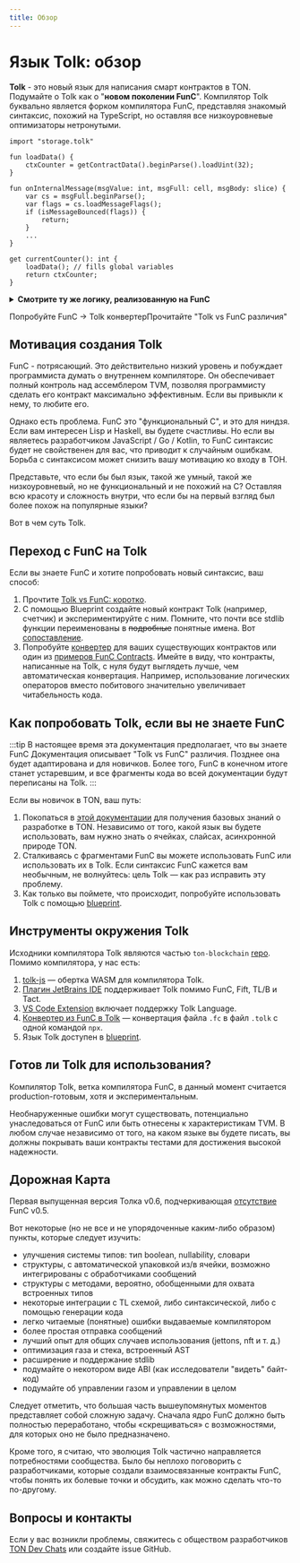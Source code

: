 ```yaml
---
title: Обзор
---
```




# Язык Tolk: обзор

**Tolk** - это новый язык для написания смарт контрактов в TON. Подумайте о Tolk как о "**новом поколении FunC**".
Компилятор Tolk буквально является форком компилятора FunC, представляя знакомый синтаксис, похожий на TypeScript,
но оставляя все низкоуровневые оптимизаторы нетронутыми.

```tolk
import "storage.tolk"

fun loadData() {
    ctxCounter = getContractData().beginParse().loadUint(32);
}

fun onInternalMessage(msgValue: int, msgFull: cell, msgBody: slice) {
    var cs = msgFull.beginParse();
    var flags = cs.loadMessageFlags();
    if (isMessageBounced(flags)) {
        return;
    }
    ...
}

get currentCounter(): int {
    loadData(); // fills global variables
    return ctxCounter;
}
```

<details>
  <summary><b>Смотрите ту же логику, реализованную на FunC</b></summary>

```func
#include "storage.fc";

() load_data() impure {
  slice cs = get_data().begin_parse();
  ctx_counter = cs~load_uint(32);
}

() recv_internal(int msg_value, cell msg_full, slice msg_body) impure {
  slice cs = msg_full.begin_parse();
  int flags = cs.load_uint(4);
  if (flags & 1) {
    return ();
  }
  ...
}

int currentCounter() method_id {
  load_data(); ;; fills global variables
  return ctx_counter;
}
```

</details>

Попробуйте FunC → Tolk конвертерПрочитайте "Tolk vs FunC различия"

<div style={{height: '2em'}}></div>

## Мотивация создания Tolk

FunC - потрясающий.
Это действительно низкий уровень и побуждает программиста думать о внутреннем компиляторе.
Он обеспечивает полный контроль над ассемблером TVM, позволяя программисту сделать его контракт максимально эффективным.
Если вы привыкли к нему, то любите его.

Однако есть проблема.
FunC это "функциональный C", и это для ниндзя.
Если вам интересен Lisp и Haskell, вы будете счастливы.
Но если вы являетесь разработчиком JavaScript / Go / Kotlin, то FunC синтаксис будет не свойственен для вас, что приводит к случайным ошибкам.
Борьба с синтаксисом может снизить вашу мотивацию ко входу в ТОН.

Представьте, что если бы был язык, такой же умный, такой же низкоуровневый, но не функциональный и не похожий на C?
Оставляя всю красоту и сложность внутри, что если бы на первый взгляд был более похож на популярные языки?

Вот в чем суть Tolk.

## Переход с FunC на Tolk

Если вы знаете FunC и хотите попробовать новый синтаксис, ваш способ:

1. Прочтите [Tolk vs FunC: коротко](in-short.md).
2. С помощью Blueprint создайте новый контракт Tolk (например, счетчик) и экспериментируйте с ним. Помните, что почти все stdlib функции переименованы в ~~подробные~~ понятные имена. Вот [сопоставление](/v3/documentation/smart-contracts/tolk/tolk-vs-func/stdlib).
3. Попробуйте [конвертер](https://github.com/ton-blockchain/convert-func-to-tolk) для ваших существующих контрактов или один из [примеров FunC Contracts](/v3/documentation/smart-contracts/contracts-specs/examples). Имейте в виду, что контракты, написанные на Tolk, с нуля будут выглядеть лучше, чем автоматическая конвертация. Например, использование логических операторов вместо побитового значительно увеличивает читабельность кода.

## Как попробовать Tolk, если вы не знаете FunC

:::tip В настоящее время эта документация предполагает, что вы знаете FunC
Документация описывает "Tolk vs FunC" различия.
Позднее она будет адаптирована и для новичков. Более того, FunC в конечном итоге станет устаревшим,
и все фрагменты кода во всей документации будут переписаны на Tolk.
:::

Если вы новичок в TON, ваш путь:

1. Покопаться в [этой документации](/v3/documentation/smart-contracts/overview) для получения базовых знаний о разработке в TON. Независимо от того, какой язык вы будете использовать, вам нужно знать о ячейках, слайсах, асинхронной природе TON.
2. Сталкиваясь с фрагментами FunC вы можете использовать FunC или использовать их в Tolk. Если синтаксис FunC кажется вам необычным, не волнуйтесь: цель Tolk — как раз исправить эту проблему.
3. Как только вы поймете, что происходит, попробуйте использовать Tolk с помощью [blueprint](https://github.com/ton-org/blueprint).

## Инструменты окружения Tolk

Исходники компилятора Tolk являются частью `ton-blockchain` [repo](https://github.com/ton-blockchain/ton).
Помимо компилятора, у нас есть:

1. [tolk-js](https://github.com/ton-blockchain/tolk-js) — обертка WASM для компилятора Tolk.
2. [Плагин JetBrains IDE](https://github.com/ton-blockchain/Intellij-ton) поддерживает Tolk помимо FunC, Fift, TL/B и Tact.
3. [VS Code Extension](https://github.com/ton-blockchain/tolk-vscode) включает поддержку Tolk Language.
4. [Конвертер из FunC в Tolk](https://github.com/ton-blockchain/convert-func-to-tolk) — конвертация файла `.fc` в файл `.tolk` с одной командой `npx`.
5. Язык Tolk доступен в [blueprint](https://github.com/ton-org/blueprint).

## Готов ли Tolk для использования?

Компилятор Tolk, ветка компилятора FunC, в данный момент считается production-готовым, хотя и экспериментальным.

Необнаруженные ошибки могут существовать, потенциально унаследоваться от FunC или быть отнесены к характеристикам TVM.
В любом случае независимо от того, на каком языке вы будете писать, вы должны покрывать ваши контракты тестами для достижения высокой надежности.

## Дорожная Карта

Первая выпущенная версия Толка v0.6, подчеркивающая [отсутствие](/v3/documentation/smart-contracts/tolk/changelog#how-tolk-born) FunC v0.5.

Вот некоторые (но не все и не упорядоченные каким-либо образом) пункты, которые следует изучить:

- улучшения системы типов: тип boolean, nullability, словари
- структуры, с автоматической упаковкой из/в ячейки, возможно интегрированы с обработчиками сообщений
- структуры с методами, вероятно, обобщенными для охвата встроенных типов
- некоторые интеграции с TL схемой, либо синтаксической, либо с помощью генерации кода
- легко читаемые (понятные) ошибки выдаваемые компилятором
- более простая отправка сообщений
- лучший опыт для общих случаев использования (jettons, nft и т. д.)
- оптимизация газа и стека, встроенный AST
- расширение и поддержание stdlib
- подумайте о некотором виде ABI (как исследователи "видеть" байт-код)
- подумайте об управлении газом и управлении в целом

Следует отметить, что большая часть вышеупомянутых моментов представляет собой сложную задачу.
Сначала ядро ​​FunC должно быть полностью переработано, чтобы «скрещиваться» с возможностями, для которых оно не было предназначено.

Кроме того, я считаю, что эволюция Tolk частично направляется потребностями сообщества.
Было бы неплохо поговорить с разработчиками, которые создали взаимосвязанные контракты FunC, чтобы понять их болевые точки и обсудить, как можно сделать что-то по-другому.

## Вопросы и контакты

Если у вас возникли проблемы, свяжитесь с обществом разработчиков [TON Dev Chats](https://t.me/addlist/1r5Vcb8eljk5Yzcy) или создайте issue GitHub.
